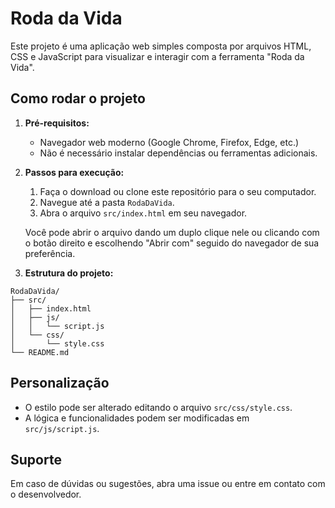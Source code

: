 # Roda da Vida

Este projeto é uma aplicação web simples composta por arquivos HTML, CSS e JavaScript para visualizar e interagir com a ferramenta "Roda da Vida".

## Como rodar o projeto

1. **Pré-requisitos:**
   - Navegador web moderno (Google Chrome, Firefox, Edge, etc.)
   - Não é necessário instalar dependências ou ferramentas adicionais.

2. **Passos para execução:**
   1. Faça o download ou clone este repositório para o seu computador.
   2. Navegue até a pasta `RodaDaVida`.
   3. Abra o arquivo `src/index.html` em seu navegador.

   Você pode abrir o arquivo dando um duplo clique nele ou clicando com o botão direito e escolhendo "Abrir com" seguido do navegador de sua preferência.

3. **Estrutura do projeto:**

```
RodaDaVida/
├── src/
│   ├── index.html
│   ├── js/
│   │   └── script.js
│   └── css/
│       └── style.css
└── README.md
```

## Personalização
- O estilo pode ser alterado editando o arquivo `src/css/style.css`.
- A lógica e funcionalidades podem ser modificadas em `src/js/script.js`.

## Suporte
Em caso de dúvidas ou sugestões, abra uma issue ou entre em contato com o desenvolvedor.
